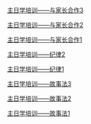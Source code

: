 <a href="/node/14906">主日学培训——与家长合作3</a>

<a href="/node/14905">主日学培训——与家长合作2</a>

<a href="/node/14904">主日学培训——与家长合作1</a>

<a href="/node/14903">主日学培训——纪律2</a>

<a href="/node/14902">主日学培训——纪律1</a>

<a href="/node/14901">主日学培训——故事法3</a>

<a href="/node/14900">主日学培训——故事法2</a>

<a href="/node/14899">主日学培训——故事法1</a>